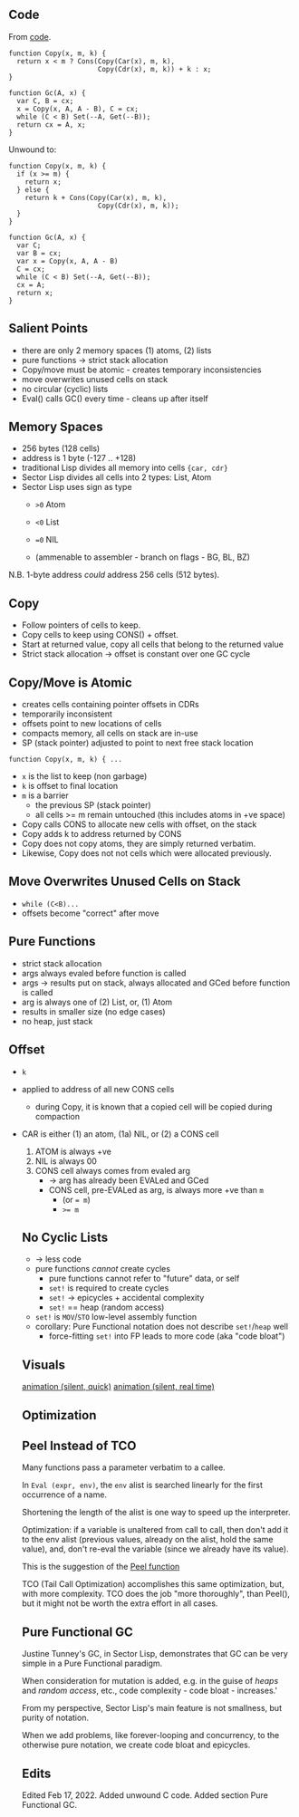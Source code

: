 ## Code

From [code](https://justine.lol/sectorlisp2/#listing).

```
function Copy(x, m, k) {
  return x < m ? Cons(Copy(Car(x), m, k),
                      Copy(Cdr(x), m, k)) + k : x;
}

function Gc(A, x) {
  var C, B = cx;
  x = Copy(x, A, A - B), C = cx;
  while (C < B) Set(--A, Get(--B));
  return cx = A, x;
}
```
Unwound to:
```
function Copy(x, m, k) {
  if (x >= m) {
  	return x;
  } else {
    return k + Cons(Copy(Car(x), m, k),
                      Copy(Cdr(x), m, k));
  }
}

function Gc(A, x) {
  var C;
  var B = cx;
  var x = Copy(x, A, A - B)
  C = cx;
  while (C < B) Set(--A, Get(--B));
  cx = A;
  return x;
}
```
## Salient Points

- there are only 2 memory spaces (1) atoms, (2) lists
- pure functions -> strict stack allocation
- Copy/move must be atomic - creates temporary inconsistencies
- move overwrites unused cells on stack
- no circular (cyclic) lists
- Eval() calls GC() every time - cleans up after itself

## Memory Spaces

- 256 bytes (128 cells)
- address is 1 byte (-127 .. +128)
- traditional Lisp divides all memory into cells `{car, cdr}`
- Sector Lisp divides all cells into 2 types: List, Atom
- Sector Lisp uses sign as type
	- `>0` Atom
	- `<0` List
	- `=0` NIL

	- (ammenable to assembler - branch on flags - BG, BL, BZ)

N.B. 1-byte address *could* address 256 cells (512 bytes).

## Copy

- Follow pointers of cells to keep.
- Copy cells to keep using CONS() + offset.
- Start at returned value, copy all cells that belong to the returned value
- Strict stack allocation -> offset is constant over one GC cycle

## Copy/Move is Atomic

- creates cells containing pointer offsets in CDRs
- temporarily inconsistent
- offsets point to new locations of cells
- compacts memory, all cells on stack are in-use
- SP (stack pointer) adjusted to point to next free stack location

`function Copy(x, m, k) { ...`

- `x` is the list to keep (non garbage)
- `k` is offset to final location
- `m` is a barrier
	- the previous SP (stack pointer)
	- all cells >= m remain untouched (this includes atoms in +ve space)
- Copy calls CONS to allocate new cells with offset, on the stack
- Copy adds k to address returned by CONS
- Copy does not copy atoms, they are simply returned verbatim.
- Likewise, Copy does not not cells which were allocated previously.

## Move Overwrites Unused Cells on Stack

- `while (C<B)...`
- offsets become "correct" after move

## Pure Functions

- strict stack allocation
- args always evaled before function is called
- args -> results put on stack, always allocated and GCed before function is called
- arg is always one of (2) List, or, (1) Atom
- results in smaller size (no edge cases)
- no heap, just stack

## Offset
- `k`
- applied to address of all new CONS cells 
	- during Copy, it is known that a copied cell will be copied during compaction
- CAR is either (1) an atom, (1a) NIL, or (2) a CONS cell 
	1. ATOM is always +ve
	0. NIL is always 00
	2. CONS cell always comes from evaled arg
		- -> arg has already been EVALed and GCed
		- CONS cell, pre-EVALed as arg, is always more +ve than `m` 
			- (or `= m`)
			- `>= m`
	
	## No Cyclic Lists
	
	- -> less code
	- pure functions *cannot* create cycles
		- pure functions cannot refer to "future" data, or self
		- `set!` is required to create cycles
		- `set!` -> epicycles + accidental complexity
		- `set!` == heap (random access)
	- `set!` is `MOV`/`STO` low-level assembly function
	- corollary: Pure Functional notation does not describe `set!`/`heap` well 
		- force-fitting `set!` into FP leads to more code (aka "code bloat")
		
	## Visuals
	[animation (silent, quick)](https://youtu.be/gn5E1jyzqro)
	[animation (silent, real time)](https://www.youtube.com/watch?v=TF0FzcBkV60)
	
	## Optimization
	
	## Peel Instead of TCO
	
	Many functions pass a parameter verbatim to a callee.
	
	In `Eval (expr, env)`, the `env` alist is searched linearly for the first occurrence of a name.
	
	Shortening the length of the alist is one way to speed up the interpreter.
	
	Optimization: if a variable is unaltered from call to call, then don't add it to the env alist (previous values, already on the alist, hold the same value), and, don't re-eval the variable (since we already have its value).
	
	This is the suggestion of the [Peel function](https://justine.lol/sectorlisp2/#listing)
	
	TCO (Tail Call Optimization) accomplishes this same optimization, but, with more complexity.  TCO does the job "more thoroughly", than Peel(), but it might not be worth the extra effort in all cases.
	
	## Pure Functional GC
	
	Justine Tunney's GC, in Sector Lisp, demonstrates that GC can be very simple in a Pure Functional paradigm.
	
	When consideration for mutation is added, e.g. in the guise of *heaps* and *random access*, etc., code complexity - code bloat - increases.'
	
	From my perspective, Sector Lisp's main feature is not smallness, but purity of notation.
	
	When we add problems, like forever-looping and concurrency, to the otherwise pure notation, we create code bloat and epicycles.
	
	## Edits
	
	Edited Feb 17, 2022.  Added unwound C code.  Added section Pure Functional GC.